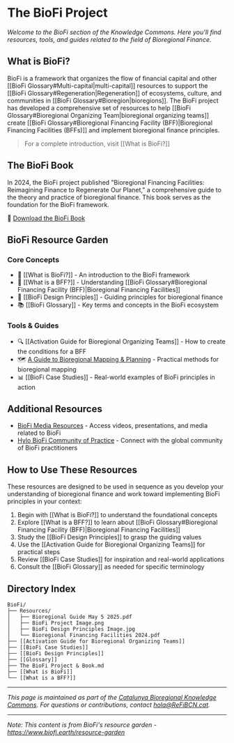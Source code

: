 # The BioFi Project

*Welcome to the BioFi section of the Knowledge Commons. Here you'll find resources, tools, and guides related to the field of Bioregional Finance.*

## What is BioFi?

BioFi is a framework that organizes the flow of financial capital and other [[BioFi Glossary#Multi-capital|multi-capital]] resources to support the [[BioFi Glossary#Regeneration|Regeneration]] of ecosystems, culture, and communities in [[BioFi Glossary#Bioregion|bioregions]]. The BioFi project has developed a comprehensive set of resources to help [[BioFi Glossary#Bioregional Organizing Team|bioregional organizing teams]] create [[BioFi Glossary#Bioregional Financing Facility (BFF)|Bioregional Financing Facilities (BFFs)]] and implement bioregional finance principles.

> For a complete introduction, visit [[What is BioFi?]]

## The BioFi Book

In 2024, the BioFi project published "Bioregional Financing Facilities: Reimagining Finance to Regenerate Our Planet," a comprehensive guide to the theory and practice of bioregional finance. This book serves as the foundation for the BioFi framework.

📖 [Download the BioFi Book](<Bioregional Knowledge Commons/BioFi/Resources/Bioregional Financing Facilities 2024.pdf>)

## BioFi Resource Garden

### Core Concepts
- 🌱 [[What is BioFi?]] - An introduction to the BioFi framework
- 🏦 [[What is a BFF?]] - Understanding [[BioFi Glossary#Bioregional Financing Facility (BFF)|Bioregional Financing Facilities]]
- 🧭 [[BioFi Design Principles]] - Guiding principles for bioregional finance
- 📚 [[BioFi Glossary]] - Key terms and concepts in the BioFi ecosystem

### Tools & Guides
- 🔍 [[Activation Guide for Bioregional Organizing Teams]] - How to create the conditions for a BFF
- 🗺️ [A Guide to Bioregional Mapping & Planning](<Bioregional Guide May 5 2025.pdf>) - Practical methods for bioregional mapping
- 📊 [[BioFi Case Studies]] - Real-world examples of BioFi principles in action

## Additional Resources

- [BioFi Media Resources](https://www.biofi.earth/media) - Access videos, presentations, and media related to BioFi
- [Hylo BioFi Community of Practice](https://www.hylo.com/groups/biofi) - Connect with the global community of BioFi practitioners

## How to Use These Resources

These resources are designed to be used in sequence as you develop your understanding of bioregional finance and work toward implementing BioFi principles in your context:

1. Begin with [[What is BioFi?]] to understand the foundational concepts
2. Explore [[What is a BFF?]] to learn about [[BioFi Glossary#Bioregional Financing Facility (BFF)|Bioregional Financing Facilities]]
3. Study the [[BioFi Design Principles]] to grasp the guiding values
4. Use the [[Activation Guide for Bioregional Organizing Teams]] for practical steps
5. Review [[BioFi Case Studies]] for inspiration and real-world applications
6. Consult the [[BioFi Glossary]] as needed for specific terminology

## Directory Index

```
BioFi/
├── Resources/
│   ├── Bioregional Guide May 5 2025.pdf
│   ├── BioFi Project Image.png
│   ├── BioFi Design Principles Image.jpg
│   └── Bioregional Financing Facilities 2024.pdf
├── [[Activation Guide for Bioregional Organizing Teams]]
├── [[BioFi Case Studies]]
├── [[BioFi Design Principles]]
├── [[Glossary]]
├── The BioFi Project & Book.md
├── [[What is BioFi]]
└── [[What is a BFF?]]
```

---

*This page is maintained as part of the [Catalunya Bioregional Knowledge Commons](Catalunya%20Bioregional%20Knowledge%20Commons.md). For questions or contributions, contact hola@ReFiBCN.cat.*

---

*Note: This content is from BioFi's resource garden - https://www.biofi.earth/resource-garden*
